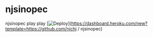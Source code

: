 # njsinopec
njsinopec
play play
[![Deploy](https://www.herokucdn.com/deploy/button.png)](https://dashboard.heroku.com/new?template=https://github.com/njchj
/
njsinopec) 
